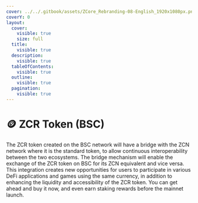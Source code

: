 ```yaml
---
cover: ../../.gitbook/assets/ZCore_Rebranding-08-English_1920x1080px.png
coverY: 0
layout:
  cover:
    visible: true
    size: full
  title:
    visible: true
  description:
    visible: true
  tableOfContents:
    visible: true
  outline:
    visible: true
  pagination:
    visible: true
---
```


# 🪙 ZCR Token (BSC)

The ZCR token created on the BSC network will have a bridge with the ZCN network where it is the standard token, to allow continuous interoperability between the two ecosystems. The bridge mechanism will enable the exchange of the ZCR token on BSC for its ZCN equivalent and vice versa. This integration creates new opportunities for users to participate in various DeFi applications and games using the same currency, in addition to enhancing the liquidity and accessibility of the ZCR token. You can get ahead and buy it now, and even earn staking rewards before the mainnet launch.
